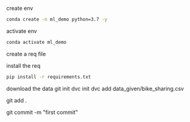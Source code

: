 create env
```bash
conda create -n ml_demo python=3.7 -y
```
activate env
```bash
conda activate ml_demo
```

create a req file

install the req
```bash
pip install -r requirements.txt
```

download the data 
git init
dvc init
dvc add data_given/bike_sharing.csv

git add .

git commit -m "first commit"